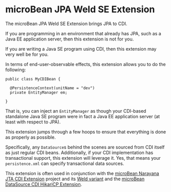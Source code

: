 # microBean JPA Weld SE Extension

The microBean JPA Weld SE Extension brings JPA to CDI.

If you are programming in an environment that already has JPA, such as
a Java EE application server, then this extension is not for you.

If you are writing a Java SE program using CDI, then this extension
may very well be for you.

In terms of end-user-observable effects, this extension allows you to
do the following:

```
public class MyCDIBean {

  @PersistenceContext(unitName = "dev")
  private EntityManager em;

}
```

That is, you can inject an `EntityManager` as though your CDI-based
standalone Java SE program were in fact a Java EE application server
(at least with respect to JPA).

This extension jumps through a few hoops to ensure that everything is
done as properly as possible.

Specifically, any `DataSource`s behind the scenes are sourced from CDI
itself as just regular CDI beans.  Additionally, if your CDI
implementation has transactional support, this extension will leverage
it.  Yes, that means your `persistence.xml` can specify transactional
data sources.

This extension is often used in conjunction with the [microBean
Narayana JTA CDI
Extension](https://github.com/microbean/microbean-narayana-jta-cdi)
project and its [Weld
variant](https://github.com/microbean/microbean-narayana-jta-weld-se)
and the [microBean DataSource CDI HikariCP
Extension](https://microbean.github.io/microbean-datasource-cdi-hikaricp/).

